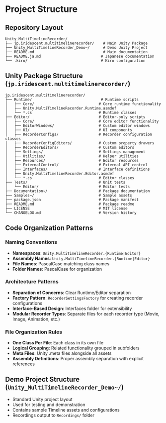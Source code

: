 # Project Structure

## Repository Layout
```
Unity_MultiTimelineRecorder/
├── jp.iridescent.multitimelinerecorder/    # Main Unity Package
├── Unity_MultiTimelineRecorder_Demo~/      # Demo Unity Project
├── README.md                               # Main documentation
├── README.ja.md                           # Japanese documentation
└── .kiro/                                 # Kiro configuration
```

## Unity Package Structure (`jp.iridescent.multitimelinerecorder/`)
```
jp.iridescent.multitimelinerecorder/
├── Runtime/                               # Runtime scripts
│   ├── Core/                             # Core runtime functionality
│   ├── Unity.MultiTimelineRecorder.Runtime.asmdef
│   └── *.cs                              # Runtime classes
├── Editor/                               # Editor-only scripts
│   ├── Core/                             # Core editor functionality
│   ├── EditorWindows/                    # Custom editor windows
│   ├── UI/                               # UI components
│   ├── RecorderConfigs/                  # Recorder configuration classes
│   ├── RecorderConfigEditors/            # Custom property drawers
│   ├── RecorderEditors/                  # Custom editors
│   ├── Settings/                         # Settings management
│   ├── Utilities/                        # Helper utilities
│   ├── Resources/                        # Editor resources
│   ├── ExternalControl/                  # External API control
│   ├── Interfaces/                       # Interface definitions
│   ├── Unity.MultiTimelineRecorder.Editor.asmdef
│   └── *.cs                              # Editor classes
├── Tests/                                # Unit tests
│   └── Editor/                           # Editor tests
├── Documentation~/                       # Package documentation
├── Samples~/                             # Sample assets
├── package.json                          # Package manifest
├── README.md                             # Package readme
├── LICENSE                               # MIT license
└── CHANGELOG.md                          # Version history
```

## Code Organization Patterns

### Naming Conventions
- **Namespaces**: `Unity.MultiTimelineRecorder.{Runtime|Editor}`
- **Assembly Names**: `Unity.MultiTimelineRecorder.{Runtime|Editor}`
- **File Names**: PascalCase matching class names
- **Folder Names**: PascalCase for organization

### Architecture Patterns
- **Separation of Concerns**: Clear Runtime/Editor separation
- **Factory Pattern**: `RecorderSettingsFactory` for creating recorder configurations
- **Interface-Based Design**: Interfaces folder for extensibility
- **Modular Recorder Types**: Separate files for each recorder type (Movie, Image, Animation, etc.)

### File Organization Rules
- **One Class Per File**: Each class in its own file
- **Logical Grouping**: Related functionality grouped in subfolders
- **Meta Files**: Unity .meta files alongside all assets
- **Assembly Definitions**: Proper assembly separation with explicit references

## Demo Project Structure (`Unity_MultiTimelineRecorder_Demo~/`)
- Standard Unity project layout
- Used for testing and demonstration
- Contains sample Timeline assets and configurations
- Recordings output to `Recordings/` folder